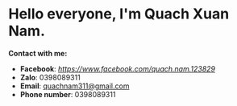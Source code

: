 # Hello everyone, I'm Quach Xuan Nam.

**Contact with me:**
* __Facebook__: _<https://www.facebook.com/quach.nam.123829>_
* __Zalo__: 0398089311
* __Email__: quachnam311@gmail.com
* __Phone number__: 0398089311

